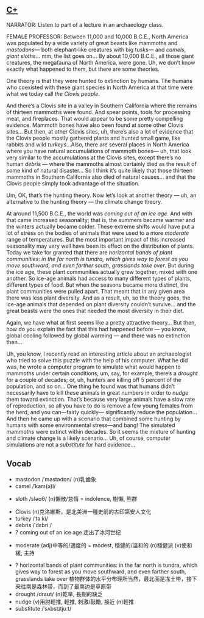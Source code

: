 ## [C+](https://img.kmf.com/toefl/listening/audio/694eb152e5797831b0cbebcf18c2f952.mp3)

NARRATOR: Listen to part of a lecture in an archaeology class.

FEMALE PROFESSOR: Between 11,000 and 10,000 B.C.E., North America was populated by a wide variety of great beasts like mammoths and *mastodons*— both elephant-like creatures with big tusks— and *camels*, *giant sloths*… mm, the list goes on… By about 10,000 B.C.E., all those giant creatures, the megafauna of North America, were gone. Uh, we don’t know exactly what happened to them, but there are some theories.

One theory is that they were hunted to extinction by humans. The humans who coexisted with these giant species in North America at that time were what we today call *the Clovis people*.

And there’s a Clovis site in a valley in Southern California where the remains of thirteen mammoths were found. And spear points, tools for processing meat, and fireplaces. That would appear to be some pretty compelling evidence. Mammoth bones have also been found at some other Clovis sites… But then, at other Clovis sites, uh, there’s also a lot of evidence that the Clovis people mostly gathered plants and hunted small game, like rabbits and wild *turkeys*…Also, there are several places in North America where you have natural accumulations of mammoth bones— uh, that look very similar to the accumulations at the Clovis sites, except there’s no human *debris* — where the mammoths almost certainly died as the result of some kind of natural disaster… So I think it’s quite likely that those thirteen mammoths in Southern California also died of natural causes… and that the Clovis people simply took advantage of the situation.

Um, OK, that’s the hunting theory. Now let’s look at another theory — uh, an alternative to the hunting theory — the climate change theory.

At around 11,500 B.C.E., the world was *coming out of an ice age*. And with that came increased seasonality; that is, the summers became warmer and the winters actually became colder. These extreme shifts would have put a lot of stress on the bodies of animals that were used to a more *moderate* range of temperatures. But the most important impact of this increased seasonality may very well have been its effect on the distribution of plants. Today we take for granted that there are *horizontal bands of plant communities*: *in the far north is tundra, which gives way to forest as you move southward, and even farther south, grasslands take over*. But during the ice age, these plant communities actually grew together, mixed with one another. So ice-age animals had access to many different types of plants, different types of food. But when the seasons became more distinct, the plant communities were pulled apart. That meant that in any given area there was less plant diversity. And as a result, uh, so the theory goes, the ice-age animals that depended on plant diversity couldn’t survive… and the great beasts were the ones that needed the most diversity in their diet.

Again, we have what at first seems like a pretty attractive theory… But then, how do you explain the fact that this had happened before — you know, global cooling followed by global warming — and there was no extinction then…

Uh, you know, I recently read an interesting article about an archaeologist who tried to solve this puzzle with the help of his computer. What he did was, he wrote a computer program to simulate what would happen to mammoths under certain conditions; um, say, for example, there’s a *drought* for a couple of decades; or, uh, hunters are killing off 5 percent of the population, and so on… One thing he found was that humans didn’t necessarily have to kill these animals in great numbers in order to *nudge* them toward extinction. That’s because very large animals have a slow rate of reproduction, so all you have to do is remove a few young females from the herd, and you can—fairly quickly— significantly reduce the population… And then he came up with a scenario that combined some hunting by humans with some environmental stress—and bang! The simulated mammoths were extinct within decades. So it seems the mixture of hunting and climate change is a likely scenario… Uh, of course, computer simulations are not a *substitute* for hard evidence…

## Vocab
- mastodon /ˈmastədɒn/ (n)乳齒象
- camel /ˈkam(ə)l/ 
+ sloth /sləʊθ/ (n)懶散/怠惰 = indolence, 樹懶, 熊群
- Clovis (n)克洛維斯，是北美洲一種史前的古印第安人文化
- turkey /ˈtəːki/ 
- debris /ˈdɛbriː/ 
- ? coming out of an ice age 走出了冰河世纪
* moderate (adj)中等的/適度的 = modest, 穩健的/溫和的 (n)穩健派 (v)使和緩, 主持
- ? horizontal bands of plant communities: in the far north is tundra, which gives way to forest as you move southward, and even farther south, grasslands take over 植物群体的水平分布理所当然，最北面是冻土带，接下来往南是森林带，而到了最南边是草原带
- drought /draʊt/ (n)乾旱, 長期的缺乏
- nudge (v)用肘輕推, 輕推, 刺激/鼓勵, 接近 (n)輕推
- substitute /ˈsʌbstɪtjuːt/ 
